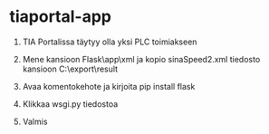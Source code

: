 # tiaportal-app

1. TIA Portalissa täytyy olla yksi PLC toimiakseen

2. Mene kansioon Flask\app\xml ja kopio sinaSpeed2.xml tiedosto kansioon C:\export\result

3. Avaa komentokehote ja kirjoita pip install flask

4. Klikkaa wsgi.py tiedostoa

5. Valmis
